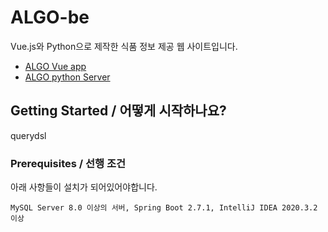 # ALGO-be

Vue.js와 Python으로 제작한 식품 정보 제공 웹 사이트입니다.

+ [ALGO Vue app](https://github.com/YU-ALGO/algo-fe)
+ [ALGO python Server](https://github.com/YU-ALGO/algo-ai)

## Getting Started / 어떻게 시작하나요?
querydsl

### Prerequisites / 선행 조건

아래 사항들이 설치가 되어있어야합니다.

```
MySQL Server 8.0 이상의 서버, Spring Boot 2.7.1, IntelliJ IDEA 2020.3.2 이상
```
